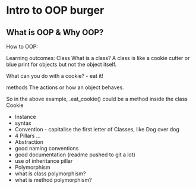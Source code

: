 # Intro to OOP **burger**
## What is OOP & Why OOP?

How to OOP: 

Learning outcomes:
Class
What is a class? A class is like a cookie cutter or blue print for objects but not the object itself.

What can you do with a cookie? - eat it!

methods
The actions or how an object behaves.

So in the above example, .eat_cookie() could be a method inside the class Cookie

- Instance
- syntax
- Convention - capitalise the first letter of Classes, like Dog over dog
- 4 Pillars ...
- Abstraction
- good naming conventions
- good documentation (readme pushed to git a lot)
- use of inheritance pillar
- Polymorphism
- what is class polymorphism?
- what is method polymorphism?